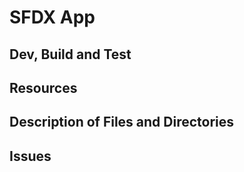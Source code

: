 
# SFDX  App

## Dev, Build and Test


## Resources


## Description of Files and Directories


## Issues